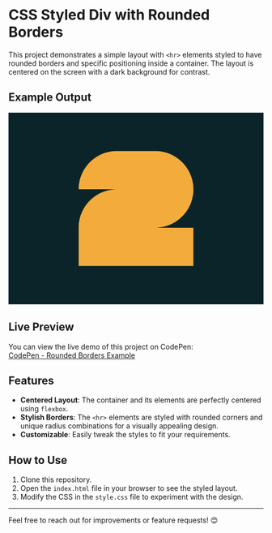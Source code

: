 # CSS Styled Div with Rounded Borders

This project demonstrates a simple layout with `<hr>` elements styled to have rounded borders and specific positioning inside a container. The layout is centered on the screen with a dark background for contrast.

## Example Output

![Example](/6-th%20Dec/target_k5MbLBx@2x.png)

## Live Preview

You can view the live demo of this project on CodePen:  
[CodePen - Rounded Borders Example](https://codepen.io/Roman_762_/pen/RNbaPyL)

## Features

- **Centered Layout**: The container and its elements are perfectly centered using `flexbox`.
- **Stylish Borders**: The `<hr>` elements are styled with rounded corners and unique radius combinations for a visually appealing design.
- **Customizable**: Easily tweak the styles to fit your requirements.

## How to Use

1. Clone this repository.
2. Open the `index.html` file in your browser to see the styled layout.
3. Modify the CSS in the `style.css` file to experiment with the design.

---

Feel free to reach out for improvements or feature requests! 😊
